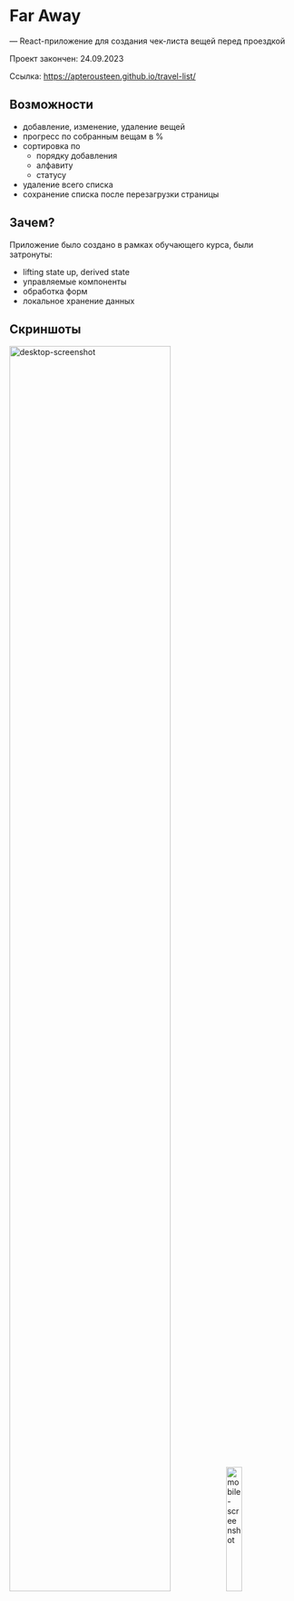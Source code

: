 # Far Away

— React-приложение для создания чек-листа вещей перед проездкой

Проект закончен: 24.09.2023

Ссылка: https://apterousteen.github.io/travel-list/

## Возможности

- добавление, изменение, удаление вещей
- прогресс по собранным вещам в %
- сортировка по
  * порядку добавления
  * алфавиту
  * статусу
- удаление всего списка
- сохранение списка после перезагрузки страницы

## Зачем?

Приложение было создано в рамках обучающего курса, были затронуты:

- lifting state up, derived state
- управляемые компоненты
- обработка форм
- локальное хранение данных

## Скриншоты

<img src="https://github.com/apterousteen/travel-list/assets/71407842/c218e8b1-75bc-4763-a49e-f4c191d7dd97" width="75%" alt="desktop-screenshot">
<img src="https://github.com/apterousteen/travel-list/assets/71407842/8df3a01a-b770-4f74-8166-0ec182e6fd33" width="23.7%" alt="mobile-screenshot">